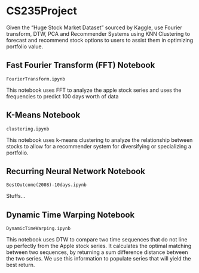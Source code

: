 # CS235Project
Given the “Huge Stock Market Dataset” sourced by Kaggle, use Fourier transform, DTW, PCA and Recommender Systems using KNN Clustering to forecast and recommend stock options to users to assist them in optimizing portfolio value.

## Fast Fourier Transform (FFT) Notebook
`FourierTransform.ipynb`

This notebook uses FFT to analyze the apple stock series and uses the frequencies to predict 100 days worth of data

## K-Means Notebook
`clustering.ipynb`

This notebook uses k-means clustering to analyze the relationship between stocks to allow for a recommender system for diversifying or specializing a portfolio.

## Recurring Neural Network Notebook
`BestOutcome(2008)-10days.ipynb`

Stuffs...

## Dynamic Time Warping Notebook
`DynamicTimeWarping.ipynb`

This notebook uses DTW to compare two time sequences that do not line up perfectly from the Apple stock series. It calculates the optimal matching between two sequences, by returning a sum difference distance between the two series. We use this information to populate series that will yield the best return.
